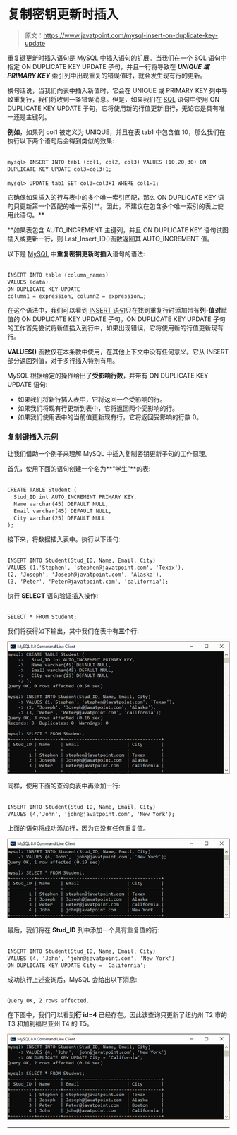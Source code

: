 # 复制密钥更新时插入

> 原文：<https://www.javatpoint.com/mysql-insert-on-duplicate-key-update>

重复键更新时插入语句是 MySQL 中插入语句的扩展。当我们在一个 SQL 语句中指定 ON DUPLICATE KEY UPDATE 子句，并且一行将导致在 ***UNIQUE 或 PRIMARY KEY*** 索引列中出现重复的错误值时，就会发生现有行的更新。

换句话说，当我们向表中插入新值时，它会在 UNIQUE 或 PRIMARY KEY 列中导致重复行，我们将收到一条错误消息。但是，如果我们在 [SQL](https://www.javatpoint.com/sql-tutorial) 语句中使用 ON DUPLICATE KEY UPDATE 子句，它将使用新的行值更新旧行，无论它是具有唯一还是主键列。

**例如**，如果列 col1 被定义为 UNIQUE，并且在表 tab1 中包含值 10，那么我们在执行以下两个语句后会得到类似的效果:

```

mysql> INSERT INTO tab1 (col1, col2, col3) VALUES (10,20,30) ON DUPLICATE KEY UPDATE col3=col3+1;

mysql> UPDATE tab1 SET col3=col3+1 WHERE col1=1;

```

它确保如果插入的行与表中的多个唯一索引匹配，那么 ON DUPLICATE KEY 语句只更新第一个匹配的唯一索引**。因此，不建议在包含多个唯一索引的表上使用此语句。**

 **如果表包含 AUTO_INCREMENT 主键列，并且 ON DUPLICATE KEY 语句试图插入或更新一行，则 Last_Insert_ID()函数返回其 AUTO_INCREMENT 值。

以下是 [MySQL](https://www.javatpoint.com/mysql-tutorial) 中**重复密钥更新时插入**语句的语法:

```

INSERT INTO table (column_names)
VALUES (data)
ON DUPLICATE KEY UPDATE 
column1 = expression, column2 = expression…;

```

在这个语法中，我们可以看到 [INSERT 语句](https://www.javatpoint.com/mysql-insert)只在找到重复行时添加带有**列-值对**赋值的 ON DUPLICATE KEY UPDATE 子句。ON DUPLICATE KEY UPDATE 子句的工作首先尝试将新值插入到行中，如果出现错误，它将使用新的行值更新现有行。

**VALUES()** 函数仅在本条款中使用，在其他上下文中没有任何意义。它从 INSERT 部分返回列值，对于多行插入特别有用。

MySQL 根据给定的操作给出了**受影响行数**，并带有 ON DUPLICATE KEY UPDATE 语句:

*   如果我们将新行插入表中，它将返回一个受影响的行。
*   如果我们将现有行更新到表中，它将返回两个受影响的行。
*   如果我们使用表中的当前值更新现有行，它将返回受影响的行数 0。

### 复制键插入示例

让我们借助一个例子来理解 MySQL 中插入复制密钥更新子句的工作原理。

首先，使用下面的语句创建一个名为**“学生”**的表:

```

CREATE TABLE Student (
  Stud_ID int AUTO_INCREMENT PRIMARY KEY,
  Name varchar(45) DEFAULT NULL,
  Email varchar(45) DEFAULT NULL,
  City varchar(25) DEFAULT NULL
);

```

接下来，将数据插入表中。执行以下语句:

```

INSERT INTO Student(Stud_ID, Name, Email, City) 
VALUES (1,'Stephen', 'stephen@javatpoint.com', 'Texax'), 
(2, 'Joseph', 'Joseph@javatpoint.com', 'Alaska'), 
(3, 'Peter', 'Peter@javatpoint.com', 'california');

```

执行 **SELECT** 语句验证插入操作:

```

SELECT * FROM Student;

```

我们将获得如下输出，其中我们在表中有**三个**行:

![MySQL INSERT ON DUPLICATE KEY UPDATE](img/39cb6fc7497a657058e1da789b8db237.png)

同样，使用下面的查询向表中再添加一行:

```

INSERT INTO Student(Stud_ID, Name, Email, City) 
VALUES (4,'John', 'john@javatpoint.com', 'New York');

```

上面的语句将成功添加行，因为它没有任何重复值。

![MySQL INSERT ON DUPLICATE KEY UPDATE](img/0bb5bf599570b2aabdc968244d2bda8c.png)

最后，我们将在 **Stud_ID** 列中添加一个具有重复值的行:

```

INSERT INTO Student(Stud_ID, Name, Email, City) 
VALUES (4, 'John', 'john@javatpoint.com', 'New York')
ON DUPLICATE KEY UPDATE City = 'California';

```

成功执行上述查询后，MySQL 会给出以下消息:

```

Query OK, 2 rows affected.

```

在下图中，我们可以看到**行 id=4** 已经存在。因此该查询只更新了纽约州 T2 市的 T3 和加利福尼亚州 T4 的 T5。

![MySQL INSERT ON DUPLICATE KEY UPDATE](img/8941ab387eecb21c063cca9bf219ed9f.png)

* * ***